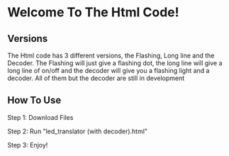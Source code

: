 # Welcome To The Html Code!

## Versions
The Html code has 3 different versions, the Flashing, Long line and the Decoder. The Flashing will just give a flashing dot, the long line will give a long line of on/off and the decoder will give you a flashing light and a decoder. All of them but the decoder are still in development

## How To Use
Step 1: Download Files

Step 2: Run "led_translator (with decoder).html"

Step 3: Enjoy!
